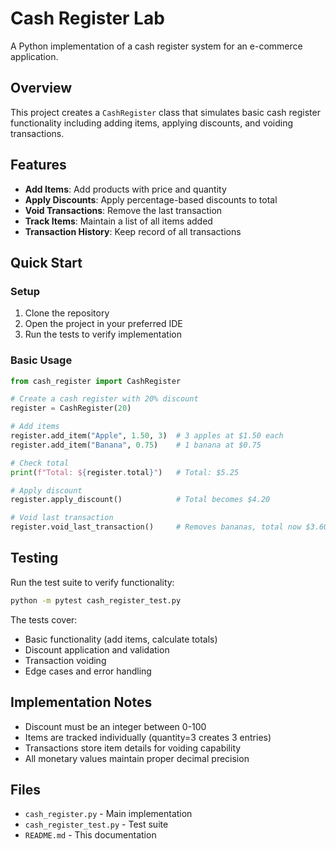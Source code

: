 # Cash Register Lab

A Python implementation of a cash register system for an e-commerce application.

## Overview

This project creates a `CashRegister` class that simulates basic cash register functionality including adding items, applying discounts, and voiding transactions.

## Features

- **Add Items**: Add products with price and quantity
- **Apply Discounts**: Apply percentage-based discounts to total
- **Void Transactions**: Remove the last transaction
- **Track Items**: Maintain a list of all items added
- **Transaction History**: Keep record of all transactions

## Quick Start

### Setup
1. Clone the repository
2. Open the project in your preferred IDE
3. Run the tests to verify implementation

### Basic Usage

```python
from cash_register import CashRegister

# Create a cash register with 20% discount
register = CashRegister(20)

# Add items
register.add_item("Apple", 1.50, 3)  # 3 apples at $1.50 each
register.add_item("Banana", 0.75)    # 1 banana at $0.75

# Check total
print(f"Total: ${register.total}")   # Total: $5.25

# Apply discount
register.apply_discount()            # Total becomes $4.20

# Void last transaction
register.void_last_transaction()     # Removes bananas, total now $3.60
```
## Testing

Run the test suite to verify functionality:

```bash
python -m pytest cash_register_test.py
```

The tests cover:
- Basic functionality (add items, calculate totals)
- Discount application and validation
- Transaction voiding
- Edge cases and error handling

## Implementation Notes

- Discount must be an integer between 0-100
- Items are tracked individually (quantity=3 creates 3 entries)
- Transactions store item details for voiding capability
- All monetary values maintain proper decimal precision

## Files

- `cash_register.py` - Main implementation
- `cash_register_test.py` - Test suite
- `README.md` - This documentation